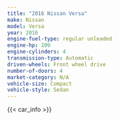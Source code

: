 ```yaml
---
title: "2016 Nissan Versa"
make: Nissan
model: Versa
year: 2016
engine-fuel-type: regular unleaded
engine-hp: 109
engine-cylinders: 4
transmission-type: Automatic
driven-wheels: Front wheel drive
number-of-doors: 4
market-category: N/A
vehicle-size: Compact
vehicle-style: Sedan
---
```


{{< car_info >}}
